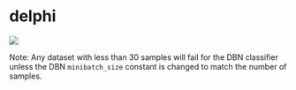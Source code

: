 delphi
====

[![](https://img.shields.io/badge/docs-latest-blue.svg)](https://hdi-project.github.io/Delphi/)


Note: Any dataset with less than 30 samples will fail for the DBN classifier unless the DBN `minibatch_size` constant is changed to match the number of samples.
